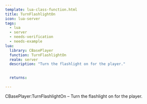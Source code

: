 ```yaml
---
template: lua-class-function.html
title: TurnFlashlightOn
icon: lua-server
tags:
  - lua
  - server
  - needs-verification
  - needs-example
lua:
  library: CBasePlayer
  function: TurnFlashlightOn
  realm: server
  description: "Turn the flashlight on for the player."
  
  
  returns:
    
---
```


<div class="lua__search__keywords">
CBasePlayer:TurnFlashlightOn &#x2013; Turn the flashlight on for the player.
</div>
